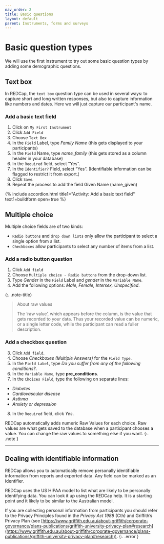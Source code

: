 ```yaml
---
nav_order: 2
title: Basic questions
layout: default
parent: Instruments, forms and surveys
---
```


# Basic question types

We will use the first instrument to try out some basic question types by adding some demographic questions.

## Text box

In REDCap, the `text box` question type can be used in several ways: to capture short and long written responses, but also to capture information like numbers and dates. Here we will just capture our participant's name.

### Add a basic text field

1. Click on `My First Instrument`
2. Click `Add Field`
3. Choose `Text Box`
4. In the `Field` Label, type *Family Name* (this gets displayed to your participants)
5. In the `Field` Name, type *name_family* (this gets stored as a column header in your database)
6. In the `Required` field, select “Yes”.
7. In the `Identifier?` Field, select “Yes”. (Identifiable information can be flagged to restrict it from export.)
8. Click `Save`.
9. Repeat the process to add the field Given Name (name_given)

{% include accordion.html title1="Activity: Add a basic text field" text1=buildform open=true %}

## Multiple choice

Multiple choice fields are of two kinds:

- `Radio buttons` and `drop down lists` only allow the participant to select a single option from a list. 
- `Checkboxes` allow participants to select any number of items from a list.

### Add a radio button question

1. Click `Add field`
2. Choose `Multiple choice - Radio buttons` from the drop-down list.
3. Type *Gender* in the `Field` Label and *gender* in the `Variable Name`.
4. Add the following options: *Male, Female, Intersex, Unspecified*.

{:. .note-title}
> About raw values
>
> The ‘raw value’, which appears before the column, is the value that gets recorded to your data. Thus your recorded value can be numeric, or a single letter code, while the participant can read a fuller description.

### Add a checkbox question

3. Click `Add field`.
4. Choose *Checkboxes (Multiple Answers)* for the `Field Type`.
5. In the `Field Label`, type *Do you suffer from any of the following conditions?*.
6. In the `Variable Name`, type **pre_conditions**.
7. In the `Choices Field`, type the following on separate lines:

- *Diabetes*
- *Cardiovascular disease*
- *Asthma*
- *Anxiety or depression*

8. In the `Required` field, click *Yes*.

REDCap automatically adds numeric Raw Values for each choice. Raw values are what gets saved to the database when a participant chooses a value. You can change the raw values to something else if you want.
{:. .note }

___

## Dealing with identifiable information

REDCap allows you to automatically remove personally identifiable information from reports and exported data. Any field can be marked as an identifier.

REDCap uses the US HIPAA model to list what are likely to be personally identifying data. You can look it up using the REDCap help. It is a starting point and it likely to be similar to the Australian model.

If you are collecting personal information from participants you should refer to the Privacy Principles found in the *Privacy Act 1988* (Cth) and Griffith’s Privacy Plan (see [https://www.griffith.edu.au/about-griffith/corporate-governance/plans-publications/griffith-university-privacy-plan#research](https://www.griffith.edu.au/about-griffith/corporate-governance/plans-publications/griffith-university-privacy-plan#research)).
{:. .error }